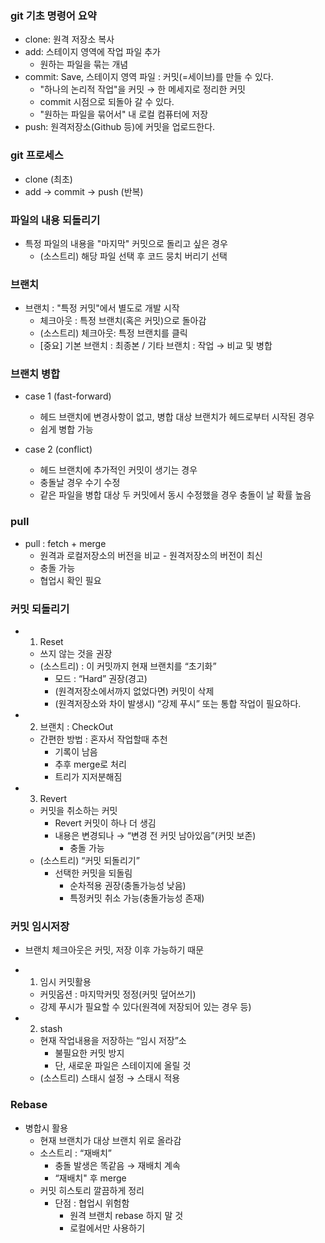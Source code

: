 ### git 기초 명령어 요약

- clone: 원격 저장소 복사
- add: 스테이지 영역에 작업 파일 추가
  - 원하는 파일을 묶는 개념
- commit: Save, 스테이지 영역 파일 : 커밋(=세이브)를 만들 수 있다.
  - "하나의 논리적 작업"을 커밋 → 한 메세지로 정리한 커밋
  - commit 시점으로 되돌아 갈 수 있다.
  - "원하는 파일을 묶어서" 내 로컬 컴퓨터에 저장
- push: 원격저장소(Github 등)에 커밋을 업로드한다.

### git 프로세스

- clone (최초)
- add → commit → push (반복)

### 파일의 내용 되돌리기

- 특정 파일의 내용을 "마지막" 커밋으로 돌리고 싶은 경우
  - (소스트리) 해당 파일 선택 후 코드 뭉치 버리기 선택

### 브랜치

- 브랜치 : "특정 커밋"에서 별도로 개발 시작
  - 체크아웃 : 특정 브랜치(혹은 커밋)으로 돌아감
  - (소스트리) 체크아웃: 특정 브랜치를 클릭
  - [중요] 기본 브랜치 : 최종본 / 기타 브랜치 : 작업 → 비교 및 병합

### 브랜치 병합

- case 1 (fast-forward)
  - 헤드 브랜치에 변경사항이 없고, 병합 대상 브랜치가 헤드로부터 시작된 경우
  - 쉽게 병합 가능

- case 2 (conflict)
  - 헤드 브랜치에 추가적인 커밋이 생기는 경우
  - 충돌날 경우 수기 수정
  - 같은 파일을 병합 대상 두 커밋에서 동시 수정했을 경우 충돌이 날 확률 높음

### pull

- pull : fetch + merge
  - 원격과 로컬저장소의 버전을 비교 - 원격저장소의 버전이 최신
  - 충돌 가능
  - 협업시 확인 필요

### 커밋 되돌리기

- 1. Reset
  - 쓰지 않는 것을 권장
  - (소스트리) : 이 커밋까지 현재 브랜치를 “초기화”
    - 모드 : “Hard” 권장(경고)
    - (원격저장소에서까지 없었다면) 커밋이 삭제
    - (원격저장소와 차이 발생시) “강제 푸시” 또는 통합 작업이 필요하다. 
    

- 2. 브랜치 : CheckOut

  - 간편한 방법 : 혼자서 작업할때 추천
    - 기록이 남음
    - 추후 merge로 처리
    - 트리가 지저분해짐

- 3. Revert

  - 커밋을 취소하는 커밋
    - Revert 커밋이 하나 더 생김
    - 내용은 변경되나 → “변경 전 커밋 남아있음”(커밋 보존)
      - 충돌 가능
  - (소스트리) “커밋 되돌리기”
    - 선택한 커밋을 되돌림
        - 순차적용 권장(충돌가능성 낮음)
        - 특정커밋 취소 가능(충돌가능성 존재)

### 커밋 임시저장

- 브랜치 체크아웃은 커밋, 저장 이후 가능하기 때문

- 1. 임시 커밋활용
  - 커밋옵션 : 마지막커밋 정정(커밋 덮어쓰기)
  - 강제 푸시가 필요할 수 있다(원격에 저장되어 있는 경우 등)

- 2. stash
  - 현재 작업내용을 저장하는 “임시 저장”소
    - 불필요한 커밋 방지
    - 단, 새로운 파일은 스테이지에 올릴 것
  - (소스트리) 스태시 설정 → 스태시 적용

### Rebase

- 병합시 활용
  - 현재 브랜치가 대상 브랜치 위로 올라감
  - 소스트리 : “재배치”
    - 충돌 발생은 똑같음 → 재배치 계속
    - “재배치" 후 merge
  - 커밋 히스토리 깔끔하게 정리
    - 단점 : 협업시 위험함
      - 원격 브랜치 rebase 하지 말 것
      - 로컬에서만 사용하기
